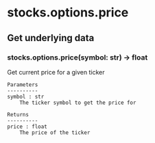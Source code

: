# stocks.options.price

## Get underlying data 
### stocks.options.price(symbol: str) -> float

Get current price for a given ticker

    Parameters
    ----------
    symbol : str
        The ticker symbol to get the price for

    Returns
    ----------
    price : float
        The price of the ticker
